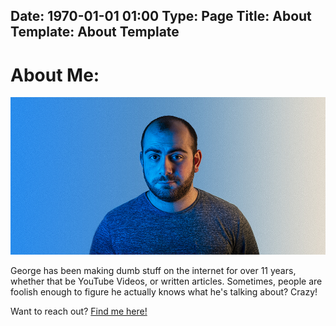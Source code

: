 Date: 1970-01-01 01:00
Type: Page
Title: About
Template: About Template
---

# About Me:
![Photo of George](/Images/george.jpg)

George has been making dumb stuff on the internet for over 11 years, whether that be YouTube Videos, or written articles. Sometimes, people are foolish enough to figure he actually knows what he's talking about? Crazy!

Want to reach out? [Find me here!](https://george.chachanidze.com)